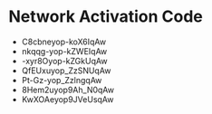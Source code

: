 # Network Activation Code
* C8cbneyop-koX6IqAw
* nkqqg-yop-kZWEIqAw
* -xyr8Oyop-kZGkUqAw
* QfEUxuyop_ZzSNUqAw
* Pt-Gz-yop_ZzlngqAw
* 8Hem2uyop9Ah_N0qAw
* KwXOAeyop9JVeUsqAw
